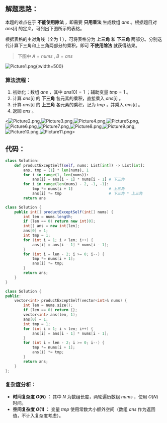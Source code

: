 ## 解题思路：

本题的难点在于 **不能使用除法** ，即需要 **只用乘法** 生成数组 $ans$ 。根据题目对 $ans[i]$ 的定义，可列出下图所示的表格。

根据表格的主对角线（全为 $1$ ），可将表格分为 **上三角** 和 **下三角** 两部分。分别迭代计算下三角和上三角两部分的乘积，即可 **不使用除法** 就获得结果。

> 下图中 $A = nums$ , $B = ans$

![Picture1.png](https://pic.leetcode-cn.com/1624619180-vpyyqh-Picture1.png){:width=500}

### 算法流程：

1. 初始化：数组 $ans$ ，其中 $ans[0] = 1$ ；辅助变量 $tmp = 1$ 。
2. 计算 $ans[i]$ 的 **下三角** 各元素的乘积，直接乘入 $ans[i]$ 。
3. 计算 $ans[i]$ 的 **上三角** 各元素的乘积，记为 $tmp$ ，并乘入 $ans[i]$ 。
4. 返回 $ans$ 。

<![Picture2.png](https://pic.leetcode-cn.com/1599920669-VflJdy-Picture2.png),![Picture3.png](https://pic.leetcode-cn.com/1599920669-hLhpTV-Picture3.png),![Picture4.png](https://pic.leetcode-cn.com/1599920669-atltNE-Picture4.png),![Picture5.png](https://pic.leetcode-cn.com/1599920669-qHySih-Picture5.png),![Picture6.png](https://pic.leetcode-cn.com/1599920669-qmJFXC-Picture6.png),![Picture7.png](https://pic.leetcode-cn.com/1599920669-zaVZDZ-Picture7.png),![Picture8.png](https://pic.leetcode-cn.com/1599920669-ufmhnT-Picture8.png),![Picture9.png](https://pic.leetcode-cn.com/1599920669-JBtgsZ-Picture9.png),![Picture10.png](https://pic.leetcode-cn.com/1599920669-thDqmQ-Picture10.png),![Picture11.png](https://pic.leetcode-cn.com/1599920669-QvVjSS-Picture11.png)>

## 代码：

```Python []
class Solution:
    def productExceptSelf(self, nums: List[int]) -> List[int]:
        ans, tmp = [1] * len(nums), 1
        for i in range(1, len(nums)):
            ans[i] = ans[i - 1] * nums[i - 1] # 下三角
        for i in range(len(nums) - 2, -1, -1):
            tmp *= nums[i + 1]                # 上三角
            ans[i] *= tmp                     # 下三角 * 上三角
        return ans
```

```Java []
class Solution {
    public int[] productExceptSelf(int[] nums) {
        int len = nums.length;
        if (len == 0) return new int[0];
        int[] ans = new int[len];
        ans[0] = 1;
        int tmp = 1;
        for (int i = 1; i < len; i++) {
            ans[i] = ans[i - 1] * nums[i - 1];
        }
        for (int i = len - 2; i >= 0; i--) {
            tmp *= nums[i + 1];
            ans[i] *= tmp;
        }
        return ans;
    }
}
```

```C++ []
class Solution {
public:
    vector<int> productExceptSelf(vector<int>& nums) {
        int len = nums.size();
        if (len == 0) return {};
        vector<int> ans(len, 1);
        ans[0] = 1;
        int tmp = 1;
        for (int i = 1; i < len; i++) {
            ans[i] = ans[i - 1] * nums[i - 1];
        }
        for (int i = len - 2; i >= 0; i--) {
            tmp *= nums[i + 1];
            ans[i] *= tmp;
        }
        return ans;
    }
};
```

### 复杂度分析：

- **时间复杂度 $O(N)$ ：** 其中 $N$ 为数组长度，两轮遍历数组 $nums$ ，使用 $O(N)$ 时间。
- **空间复杂度 $O(1)$ ：** 变量 $tmp$ 使用常数大小额外空间（数组 $ans$ 作为返回值，不计入复杂度考虑）。

